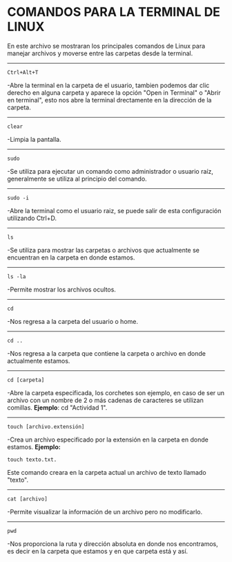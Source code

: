 # **COMANDOS PARA LA TERMINAL DE LINUX**

En este archivo se mostraran los principales comandos de Linux para manejar archivos y 
moverse entre las carpetas desde la terminal.

***
~~~
Ctrl+Alt+T
~~~ 
-Abre la terminal en la carpeta de el usuario, tambien podemos dar clic derecho en
alguna carpeta y aparece la opción "Open in Terminal" o "Abrir en terminal", esto nos abre la 
terminal drectamente en la dirección de la carpeta.
***
~~~
clear 
 ~~~
-Limpia la pantalla.
***
~~~
sudo 
 ~~~
-Se utiliza para ejecutar un comando como administrador o usuario raíz, generalmente se utiliza al principio del comando.
***
~~~
sudo -i 
 ~~~
-Abre la terminal como el usuario raiz, se puede salir de esta configuración utilizando Ctrl+D.
***
~~~
ls 
 ~~~
-Se utiliza para mostrar las carpetas o archivos que actualmente se encuentran en la carpeta en donde estamos.
***
~~~
ls -la 
 ~~~
-Permite mostrar los archivos ocultos.
***
~~~
cd 
 ~~~
-Nos regresa a la carpeta del usuario o home.
***
~~~
cd .. 
 ~~~
-Nos regresa a la carpeta que contiene la carpeta o archivo en donde actualmente estamos.
***
~~~
cd [carpeta] 
 ~~~
-Abre la carpeta especificada, los corchetes son ejemplo, en caso de ser un archivo con un nombre de 2 o más cadenas
de caracteres se utilizan comillas. **Ejemplo**: cd "Actividad 1".
***
 ~~~
touch [archivo.extensión] 
 ~~~
-Crea un archivo especificado por la extensión en la carpeta en donde estamos. **Ejemplo:** 
~~~
touch texto.txt.
~~~ 
Este comando creara en la carpeta actual un archivo de texto llamado "texto".
***
~~~
cat [archivo] 
 ~~~
-Permite visualizar la información de un archivo pero no modificarlo.
***
~~~
pwd 
 ~~~
-Nos proporciona la ruta  y dirección absoluta en donde nos encontramos, es decir en la carpeta que estamos y en que carpeta está y así.


